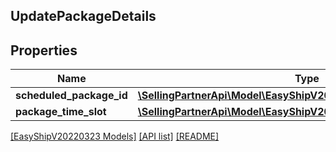 ## UpdatePackageDetails

## Properties

Name | Type | Description | Notes
------------ | ------------- | ------------- | -------------
**scheduled_package_id** | [**\SellingPartnerApi\Model\EasyShipV20220323\ScheduledPackageId**](ScheduledPackageId.md) |  |
**package_time_slot** | [**\SellingPartnerApi\Model\EasyShipV20220323\TimeSlot**](TimeSlot.md) |  |

[[EasyShipV20220323 Models]](../) [[API list]](../../Api) [[README]](../../../README.md)
